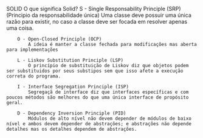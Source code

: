 SOLID
    O que significa Solid? 
        S - Single Responsability Principle (SRP)
            (Principio da responsabilidade única)
            Uma classe deve possuir uma única razão para existir, no caso a classe deve ser focada em resolver apenas uma coisa.

        O - Open-Closed Principle (OCP)
            A ideia é manter a classe fechada para modificações mas aberta para implementações 
        
        L - Liskov Substitution Principle (LSP)
            O princípio de substituição de Liskov diz que objetos podem ser substituidos por seus substipos sem que isso afete a execução correta do programa.

        I - Interface Segregation Principle (ISP)
            Segregaçã de interface diz que interfaces específicas e com poucos métodos são melhores do que uma única interface de propósito geral.

        D - Dependency Inversion Principle (PID)
            Módulos de alto nível não devem depender de módulos de baixo nível e ambos devem depender de abstrações; e abstrações não depende detalhes mas os detalhes dependem de abstrações.

